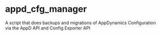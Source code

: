 # appd_cfg_manager
A script that does backups and migrations of AppDynamics Configuration via the AppD API and Config Exporter API
